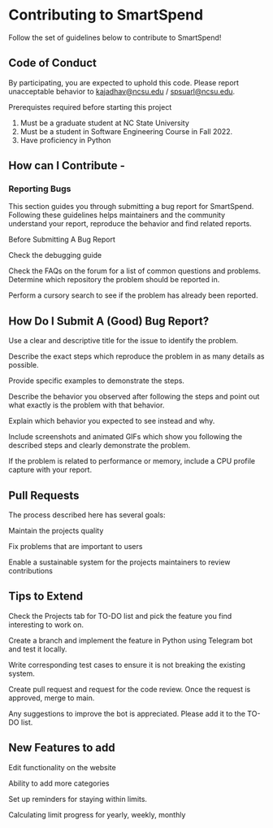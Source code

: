 # Contributing to SmartSpend

Follow the set of guidelines below to contribute to SmartSpend!

## Code of Conduct

By participating, you are expected to uphold this code. Please report unacceptable behavior to kajadhav@ncsu.edu / spsuarl@ncsu.edu.

Prerequistes required before starting this project

1. Must be a graduate student at NC State University
2. Must be a student in Software Engineering Course in Fall 2022.
3. Have proficiency in Python

## How can I Contribute -
 
### Reporting Bugs

This section guides you through submitting a bug report for SmartSpend.
Following these guidelines helps maintainers and the community understand your report, reproduce the behavior and find related reports.

Before Submitting A Bug Report

Check the debugging guide

Check the FAQs on the forum for a list of common questions and problems.
Determine which repository the problem should be reported in.

Perform a cursory search to see if the problem has already been reported.

## How Do I Submit A (Good) Bug Report?

Use a clear and descriptive title for the issue to identify the problem.

Describe the exact steps which reproduce the problem in as many details as possible.

Provide specific examples to demonstrate the steps.

Describe the behavior you observed after following the steps and point out what exactly is the problem with that behavior.

Explain which behavior you expected to see instead and why.

Include screenshots and animated GIFs which show you following the described steps and clearly demonstrate the problem.

If the problem is related to performance or memory, include a CPU profile capture with your report.

## Pull Requests

The process described here has several goals:

Maintain the projects quality

Fix problems that are important to users

Enable a sustainable system for the projects maintainers to review contributions

## Tips to Extend

Check the Projects tab for TO-DO list and pick the feature you find interesting to work on.

Create a branch and implement the feature in Python using Telegram bot and test it locally.

Write corresponding test cases to ensure it is not breaking the existing system.

Create pull request and request for the code review. Once the request is approved, merge to main.

Any suggestions to improve the bot is appreciated. Please add it to the TO-DO list.

## New Features to add

Edit functionality on the website

Ability to add more categories
 
Set up reminders for staying within limits. 

Calculating limit progress for yearly, weekly, monthly
